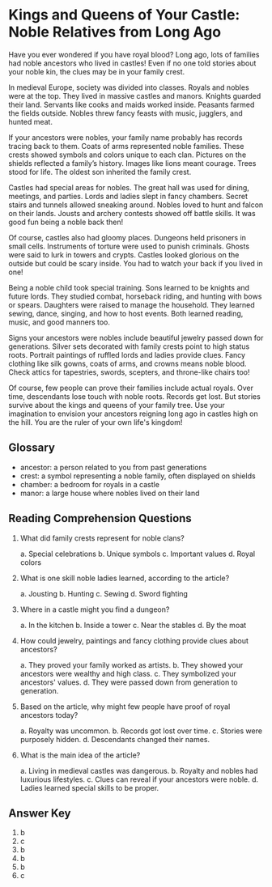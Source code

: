 # Kings and Queens of Your Castle: Noble Relatives from Long Ago

Have you ever wondered if you have royal blood? Long ago, lots of families had noble ancestors who lived in castles! Even if no one told stories about your noble kin, the clues may be in your family crest.

In medieval Europe, society was divided into classes. Royals and nobles were at the top. They lived in massive castles and manors. Knights guarded their land. Servants like cooks and maids worked inside. Peasants farmed the fields outside. Nobles threw fancy feasts with music, jugglers, and hunted meat.

If your ancestors were nobles, your family name probably has records tracing back to them. Coats of arms represented noble families. These crests showed symbols and colors unique to each clan. Pictures on the shields reflected a family’s history. Images like lions meant courage. Trees stood for life. The oldest son inherited the family crest.

Castles had special areas for nobles. The great hall was used for dining, meetings, and parties. Lords and ladies slept in fancy chambers. Secret stairs and tunnels allowed sneaking around. Nobles loved to hunt and falcon on their lands. Jousts and archery contests showed off battle skills. It was good fun being a noble back then!

Of course, castles also had gloomy places. Dungeons held prisoners in small cells. Instruments of torture were used to punish criminals. Ghosts were said to lurk in towers and crypts. Castles looked glorious on the outside but could be scary inside. You had to watch your back if you lived in one!

Being a noble child took special training. Sons learned to be knights and future lords. They studied combat, horseback riding, and hunting with bows or spears. Daughters were raised to manage the household. They learned sewing, dance, singing, and how to host events. Both learned reading, music, and good manners too.

Signs your ancestors were nobles include beautiful jewelry passed down for generations. Silver sets decorated with family crests point to high status roots. Portrait paintings of ruffled lords and ladies provide clues. Fancy clothing like silk gowns, coats of arms, and crowns means noble blood. Check attics for tapestries, swords, scepters, and throne-like chairs too!

Of course, few people can prove their families include actual royals. Over time, descendants lose touch with noble roots. Records get lost. But stories survive about the kings and queens of your family tree. Use your imagination to envision your ancestors reigning long ago in castles high on the hill. You are the ruler of your own life's kingdom!

## Glossary

- ancestor: a person related to you from past generations
- crest: a symbol representing a noble family, often displayed on shields
- chamber: a bedroom for royals in a castle
- manor: a large house where nobles lived on their land

## Reading Comprehension Questions

1. What did family crests represent for noble clans?

   a. Special celebrations
   b. Unique symbols
   c. Important values
   d. Royal colors

2. What is one skill noble ladies learned, according to the article?

   a. Jousting
   b. Hunting
   c. Sewing
   d. Sword fighting

3. Where in a castle might you find a dungeon?

   a. In the kitchen
   b. Inside a tower
   c. Near the stables
   d. By the moat

4. How could jewelry, paintings and fancy clothing provide clues about ancestors?

   a. They proved your family worked as artists.
   b. They showed your ancestors were wealthy and high class.
   c. They symbolized your ancestors' values.
   d. They were passed down from generation to generation.

5. Based on the article, why might few people have proof of royal ancestors today?

   a. Royalty was uncommon.
   b. Records got lost over time.
   c. Stories were purposely hidden.
   d. Descendants changed their names.

6. What is the main idea of the article?

   a. Living in medieval castles was dangerous.
   b. Royalty and nobles had luxurious lifestyles.
   c. Clues can reveal if your ancestors were noble.
   d. Ladies learned special skills to be proper.

## Answer Key

1. b
2. c
3. b
4. b
5. b
6. c
